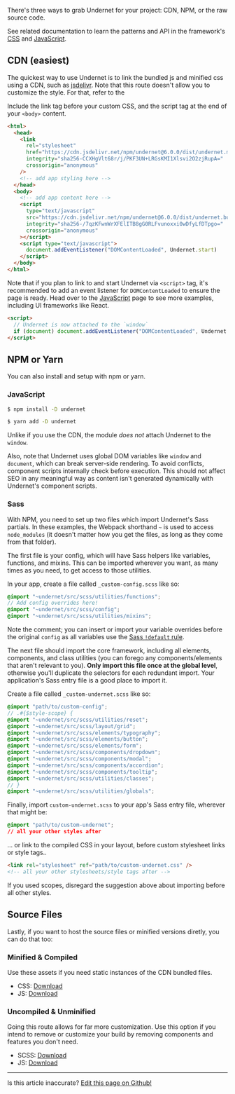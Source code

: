There's three ways to grab Undernet for your project: CDN, NPM, or the raw source code.

See related documentation to learn the patterns and API in the framework's [CSS](/docs/overview/cs) and [JavaScript](/docs/overview/javascript).

## CDN (easiest)

The quickest way to use Undernet is to link the bundled js and minified css using a CDN, such as [jsdelivr](https://jsdelivr.com). Note that this route doesn't allow you to customize the style. For that, refer to the

Include the link tag before your custom CSS, and the script tag at the end of your `<body>` content.

```html
<html>
  <head>
    <link
      rel="stylesheet"
      href="https://cdn.jsdelivr.net/npm/undernet@6.0.0/dist/undernet.min.css"
      integrity="sha256-CCXHgVlt68r/j/PKF3UN+LRGsKMI1Xlsvi2O2zjRupA="
      crossorigin="anonymous"
    />
    <!-- add app styling here -->
  </head>
  <body>
    <!-- add app content here -->
    <script
      type="text/javascript"
      src="https://cdn.jsdelivr.net/npm/undernet@6.0.0/dist/undernet.bundle.min.js"
      integrity="sha256-/7qzKFwnWrXFElITB8gG0RLFvunoxxi0wDfyLfDTpgo="
      crossorigin="anonymous"
    ></script>
    <script type="text/javascript">
      document.addEventListener("DOMContentLoaded", Undernet.start)
    </script>
  </body>
</html>
```

Note that if you plan to link to and start Undernet via `<script>` tag, it's recommended to add an event listener for `DOMContentLoaded` to ensure the page is ready. Head over to the [JavaScript](/docs/overview/javascript) page to see more examples, including UI frameworks like React.

```html
<script>
  // Undernet is now attached to the `window`
  if (document) document.addEventListener("DOMContentLoaded", Undernet.start)
</script>
```

## NPM or Yarn

You can also install and setup with npm or yarn.

### JavaScript

```sh
$ npm install -D undernet
```

```sh
$ yarn add -D undernet
```

Unlike if you use the CDN, the module _does not_ attach Undernet to the `window`.

Also, note that Undernet uses global DOM variables like `window` and `document`, which can break server-side rendering. To avoid conflicts, component scripts internally check before execution. This should not affect SEO in any meaningful way as content isn't generated dynamically with Undernet's component scripts.

### Sass

With NPM, you need to set up two files which import Undernet's Sass partials. In these examples, the Webpack shorthand `~` is used to access `node_modules` (it doesn't matter how you get the files, as long as they come from that folder).

The first file is your config, which will have Sass helpers like variables, functions, and mixins. This can be imported wherever you want, as many times as you need, to get access to those utilities.

In your app, create a file called `_custom-config.scss` like so:

```scss
@import "~undernet/src/scss/utilities/functions";
// Add config overrides here!
@import "~undernet/src/scss/config";
@import "~undernet/src/scss/utilities/mixins";
```

Note the comment; you can insert or import your variable overrides before the original `config` as all variables use the [Sass `!default` rule](https://sass-lang.com/documentation/variables#default-values).

The next file should import the core framework, including all elements, components, and class utilities (you can forego any components/elements that aren't relevant to you). **Only import this file once at the global level**, otherwise you'll duplicate the selectors for each redundant import. Your application's Sass entry file is a good place to import it.

Create a file called `_custom-undernet.scss` like so:

```scss
@import "path/to/custom-config";
// .#{$style-scope} {
@import "~undernet/src/scss/utilities/reset";
@import "~undernet/src/scss/layout/grid";
@import "~undernet/src/scss/elements/typography";
@import "~undernet/src/scss/elements/button";
@import "~undernet/src/scss/elements/form";
@import "~undernet/src/scss/components/dropdown";
@import "~undernet/src/scss/components/modal";
@import "~undernet/src/scss/components/accordion";
@import "~undernet/src/scss/components/tooltip";
@import "~undernet/src/scss/utilities/classes";
// }
@import "~undernet/src/scss/utilities/globals";
```

Finally, import `custom-undernet.scss` to your app's Sass entry file, wherever that might be:

```css
@import "path/to/custom-undernet";
// all your other styles after
```

... or link to the compiled CSS in your layout, before custom stylesheet links or style tags..

```html
<link rel="stylesheet" ref="path/to/custom-undernet.css" />
<!-- all your other stylesheets/style tags after -->
```

If you used scopes, disregard the suggestion above about importing before all other styles.

## Source Files

Lastly, if you want to host the source files or minified versions diretly, you can do that too:

### Minified & Compiled

Use these assets if you need static instances of the CDN bundled files.

- CSS: [Download](https://github.com/geotrev/undernet/raw/master/dist/undernet.css.zip)
- JS: [Download](https://github.com/geotrev/undernet/raw/master/dist/undernet.js.zip)

### Uncompiled & Unminified

Going this route allows for far more customization. Use this option if you intend to remove or customize your build by removing components and features you don't need.

- SCSS: [Download](https://github.com/geotrev/undernet/raw/master/dist/undernet.scss.zip)
- JS: [Download](https://github.com/geotrev/undernet/raw/master/dist/undernet.modules.js.zip)

---
<p class="has-text-end">Is this article inaccurate? <a href="https://github.com/geotrev/undernet/tree/master/app/docs/download.md">Edit this page on Github!</a></p>

